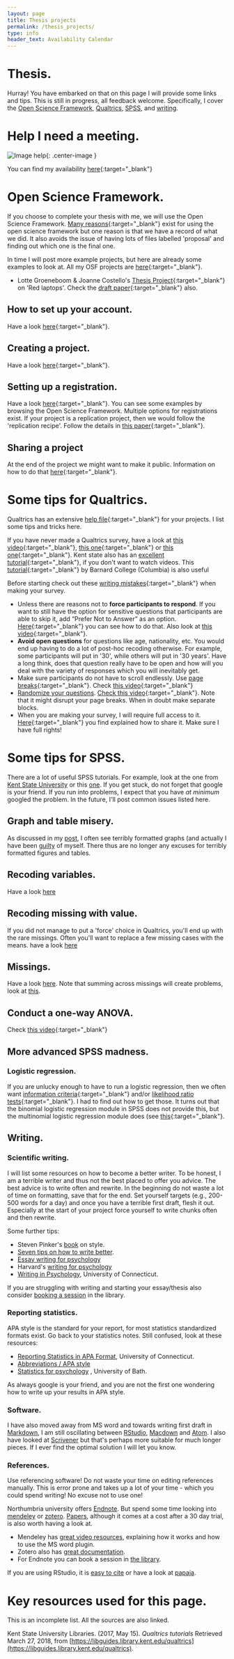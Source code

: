 ```yaml
---
layout: page
title: Thesis projects
permalink: /thesis_projects/
type: info
header_text: Availability Calendar
---
```


# Thesis.

Hurray! You have embarked on that on this page I will provide some links and tips. This is still in progress, all feedback welcome.
Specifically, I cover the [Open Science Framework](./#open-science-framework), [Qualtrics](./#some-tips-for-qualtrics), [SPSS](./#some-tips-for-spss), and [writing](./#writing).

# Help I need a meeting.

![Image help](https://media.giphy.com/media/phJ6eMRFYI6CQ/giphy.gif){: .center-image }

You can find my availability [here](https://tvpollet.github.io){:target="_blank"}

# Open Science Framework.

If you choose to complete your thesis with me, we will use the Open Science Framework. [Many reasons](https://osf.io/edhym/){:target="_blank"} exist for using the open science framework but one reason is that we have a record of what we did. It also avoids the issue of having lots of files labelled 'proposal' and finding out which one is the final one.

In time I will post more example projects, but here are already some examples to look at. All my OSF projects are [here](https://osf.io/v6cn3/){:target="_blank"}.

* Lotte Groeneboom & Joanne Costello's [Thesis Project](https://osf.io/sdjxm/){:target="_blank"} on 'Red laptops'. Check the [draft paper](https://psyarxiv.com/3bfwh/){:target="_blank"} also.

## How to set up your account.

Have a look [here](http://georgiasouthern.libguides.com/c.php?g=653428&p=4585485){:target="_blank"}.

## Creating a project.

Have a look [here](http://help.osf.io/m/projects){:target="_blank"}.

## Setting up a registration.

Have a look [here](http://help.osf.io/m/registrations){:target="_blank"}. You can see some examples by browsing the Open Science Framework. Multiple options for registrations exist. If your project is a replication project, then we would follow the 'replication recipe'. Follow the details in [this paper](https://papers.ssrn.com/sol3/papers.cfm?abstract_id=2283856){:target="_blank"}.

## Sharing a project

At the end of the project we might want to make it public. Information on how to do that [here](http://help.osf.io/m/sharing){:target="_blank"}.

# Some tips for Qualtrics.

Qualtrics has an extensive [help file](https://www.qualtrics.com/support/){:target="_blank"} for your projects. I list some tips and tricks here.

If you have never made a Qualtrics survey, have a look at [this video](https://www.youtube.com/watch?v=xkSUKTdD1Hs){:target="_blank"}, [this one](http://csulb.libguides.com/c.php?g=39320&p=250415){:target="_blank"} or [this one](https://www.youtube.com/watch?v=_hSo-ldj19k){:target="_blank"}. Kent state also has an [excellent tutorial](https://libguides.library.kent.edu/qualtrics){:target="_blank"}, if you don't want to watch videos. This [tutorial](https://erc.barnard.edu/qualtrics){:target="_blank"} by Barnard College (Columbia) is also useful

Before starting check out these [writing mistakes](https://www.qualtrics.com/blog/writing-survey-questions/){:target="_blank"} when making your survey.

* Unless there are reasons not to **force participants to respond**. If you want to still have the option for sensitive questions that participants are able to skip it, add “Prefer Not to Answer” as an option. [Here](https://www.qualtrics.com/support/survey-platform/survey-module/editing-questions/validation/){:target="_blank"} you can see how to do that. Also look at [this video](https://www.youtube.com/watch?v=a6ZwKGBm1bQ){:target="_blank"}.
* **Avoid open questions** for questions like age, nationality, etc. You would end up having to do a lot of post-hoc recoding otherwise. For example, some participants will put in '30', while others will put in '30 years'. Have a long think, does that question really have to be open and how will you deal with the variety of responses which you will inevitably get.
* Make sure participants do not have to scroll endlessly. Use [page breaks](https://www.qualtrics.com/support/survey-platform/survey-module/editing-questions/add-page-break/){:target="_blank"}. Check [this video](https://www.youtube.com/watch?v=PibtvW9mFP8){:target="_blank"}
* [Randomize your questions](https://www.qualtrics.com/support/survey-platform/survey-module/block-options/question-randomization/). [Check this video](https://www.youtube.com/watch?v=45F3pliI8HY){:target="_blank"}. Note that it might disrupt your page breaks. When in doubt make separate blocks.
* When you are making your survey, I will require full access to it. [Here](https://www.qualtrics.com/support/survey-platform/my-projects/sharing-a-project/){:target="_blank"} you find explained how to share it. Make sure I have full rights!

# Some tips for SPSS.

There are a lot of useful SPSS tutorials. For example, look at the one from [Kent State University](https://libguides.library.kent.edu/SPSS) or this [one](https://www.spss-tutorials.com/basics/). If you get stuck, do not forget that google is your friend. If you run into problems, I expect that you have *at minimum* googled the problem. In the future, I'll post common issues listed here.

## Graph and table misery.

As discussed in my [post](https://tvpollet.github.io/2018-02-19-SPSS/), I often see terribly formatted graphs (and actually I have been [guilty](https://docs.google.com/viewer?a=v&pid=sites&srcid=ZGVmYXVsdGRvbWFpbnx0aG9tYXN2cG9sbGV0fGd4OjcxZTcxYjRjYmFkZmIxNDM) of myself. There thus are no longer any excuses for terribly formatted figures and tables.

## Recoding variables.

Have a look [here](https://libguides.library.kent.edu/SPSS/RecodeVariables)

## Recoding missing with value.
If you did not manage to put a 'force' choice in Qualtrics, you'll end up with the rare missings. Often you'll want to replace a few missing cases with the means. have a look [here](http://www.unige.ch/ses/sococ/cl/spss/trans/recodem.html)

## Missings.
Have a look [here](https://www.spss-tutorials.com/spss-missing-values-tutorial/). Note that summing across missings will create problems, look at [this](https://www.spss-tutorials.com/spss-sum-cautionary-note/).

## Conduct a one-way ANOVA.

Check [this video](https://www.youtube.com/watch?v=jYn5Jv7Gh4s){:target="_blank"}

## More advanced SPSS madness.

### Logistic regression.

If you are unlucky enough to have to run a logistic regression, then we often want [information criteria](https://en.wikipedia.org/wiki/Model_selection#Criteria){:target="_blank"} and/or [likelihood ratio tests](https://en.wikipedia.org/wiki/Likelihood-ratio_test){:target="_blank"}. I had to find out how to get those. It turns out that the binomial logistic regression module in SPSS does not provide this, but the multinomial logistic regression module does (see [this](http://www-01.ibm.com/support/docview.wss?uid=swg21478171){:target="_blank"}.

## Writing.

### Scientific writing.
I will list some resources on how to become a better writer. To be honest, I am a terrible writer and thus not the best placed to offer you advice. The best advice is to write often and rewrite. In the beginning do not waste a lot of time on formatting, save that for the end. Set yourself targets (e.g., 200-500 words for a day) and once you have a terrible first draft, flesh it out. Especially at the start of your project force yourself to write chunks often and then rewrite.

Some further tips:

* Steven Pinker's [book](https://www.amazon.com/Sense-Style-Thinking-Persons-Writing/dp/0143127799) on style.
* [Seven tips on how to write better](https://www.psychologytoday.com/us/blog/insight-therapy/201105/seven-tips-writing-good-paper).
* [Essay writing for psychology](https://www.simplypsychology.org/psychology-essay.html)
* Harvard's [writing for psychology](https://writingproject.fas.harvard.edu/files/hwp/files/writing_for_psych_final_from_printer.pdf)
* [Writing in Psychology](https://writingcenter.uconn.edu/writing-in-psychology-4/), University of Connecticut.

If you are struggling with writing and starting your essay/thesis also consider [booking a session](https://cragside.northumbria.ac.uk/Everyone/skillsplus/database_uploads/55389339.pdf?) in the library.

### Reporting statistics.
APA style is the standard for your report, for most statistics standardized formats exist. Go back to your statistics notes. Still confused, look at these resources:

* [Reporting Statistics in APA Format](https://production.wordpress.uconn.edu/writingcenterwp1/wp-content/uploads/sites/593/2014/06/Reporting_Statistics1.pdf), University of Connecticut.
* [Abbreviations / APA style](http://users.sussex.ac.uk/~grahamh/RM1web/APA%20format%20for%20statistical%20notation%20and%20other%20things.pdf)
* [Statistics for psychology](http://staff.bath.ac.uk/pssiw/stats2/page2/page3/page3.html) , University of Bath.

As always google is your friend, and you are not the first one wondering how to write up your results in APA style.

### Software.
I have also moved away from MS word and towards writing first draft in [Markdown](https://guides.github.com/features/mastering-markdown/), I am still oscillating between [RStudio](www.rstudio.com), [Macdown](https://macdown.uranusjr.com/) and [Atom](http://atom.io). I also have looked at [Scrivener](https://www.literatureandlatte.com/scrivener/overview) but that's perhaps more suitable for much longer pieces. If I ever find the optimal solution I will let you know.

### References.

Use referencing software! Do not waste your time on editing references manually. This is error prone and takes up a lot of your time - which you could spend writing! No excuse not to use one!

Northumbria university offers [Endnote](https://onsizzle.com/i/does-referencing-without-endnote-2107536). But spend some time looking into [mendeley](www.mendeley.com) or [zotero](www.zotero.org). [Papers](https://www.readcube.com/papers/), although it comes at a cost after a 30 day trial, is also worth having a look at.

* Mendeley has [great video resources](https://www.mendeley.com/guides/videos), explaining how it works and how to use the MS word plugin.
* Zotero also has [great documentation](https://www.zotero.org/support/quick_start_guide).
* For Endnote you can book a session in [the library](https://cragside.northumbria.ac.uk/Everyone/skillsplus/database_uploads/55389339.pdf?).

If you are using RStudio, it is [easy to cite](https://www.r-bloggers.com/writing-manuscripts-in-rstudio-easy-citations/) or have a look at [papaja](https://github.com/crsh/papaja).

# Key resources used for this page.

This is an incomplete list. All the sources are also linked.

Kent State University Libraries. (2017, May 15). *Qualtrics tutorials* Retrieved March 27, 2018, from [https://libguides.library.kent.edu/qualtrics](https://libguides.library.kent.edu/qualtrics).
